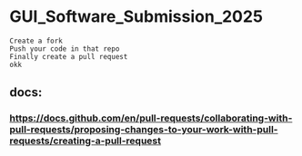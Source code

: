 # GUI_Software_Submission_2025

```
Create a fork
Push your code in that repo
Finally create a pull request
okk
```
## docs:

### https://docs.github.com/en/pull-requests/collaborating-with-pull-requests/proposing-changes-to-your-work-with-pull-requests/creating-a-pull-request
